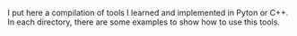 I put here a compilation of tools I learned and implemented in Pyton or C++.
In each directory, there are some examples to show how to use this tools.
